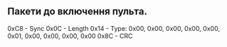 ## Пакети до включення пульта.


0xC8    - Sync
0x0C    - Length
0x14    - Type:
0x00, 0x00, 0x00, 0x00, 0x00, 0x01, 0x00, 0x00, 0x00, 0x00
0x8C    - CRC


